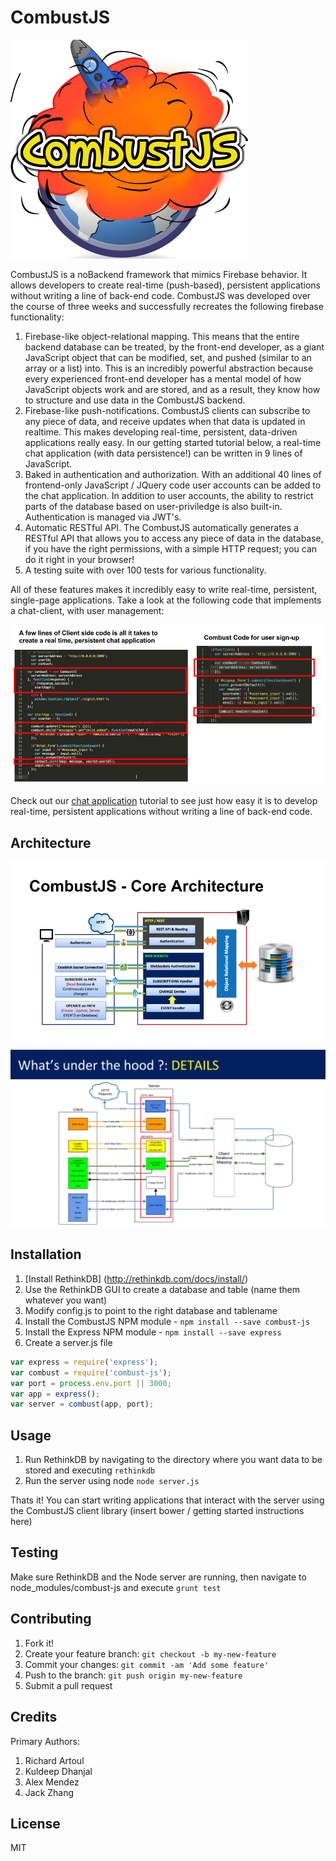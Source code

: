 # CombustJS

![](documentation/logo.png)

CombustJS is a noBackend framework that mimics Firebase behavior. It allows developers to create real-time (push-based), persistent applications without writing a line of back-end code. CombustJS was developed over the course of three weeks and successfully recreates the following firebase functionality:

1. Firebase-like object-relational mapping. This means that the entire backend database can be treated, by the front-end developer, as a giant JavaScript object that can be modified, set, and pushed (similar to an array or a list) into. This is an incredibly powerful abstraction because every experienced front-end developer has a mental model of how JavaScript objects work and are stored, and as a result, they know how to structure and use data in the CombustJS backend.
2. Firebase-like push-notifications. CombustJS clients can subscribe to any piece of data, and receive updates when that data is updated in realtime. This makes developing real-time, persistent, data-driven applications really easy. In our getting started tutorial below, a real-time chat application (with data persistence!) can be written in 9 lines of JavaScript.
3. Baked in authentication and authorization. With an additional 40 lines of frontend-only JavaScript / JQuery code user accounts can be added to the chat application. In addition to user accounts, the ability to restrict parts of the database based on user-priviledge is also built-in. Authentication is managed via JWT's.
4. Automatic RESTful API. The CombustJS automatically generates a RESTful API that allows you to access any piece of data in the database, if you have the right permissions, with a simple HTTP request; you can do it right in your browser!
5. A testing suite with over 100 tests for various functionality.

All of these features makes it incredibly easy to write real-time, persistent, single-page applications. Take a look at the following code that implements a chat-client, with user management:

![](documentation/chat_code.png)

Check out our [chat application](gettingStarted.md) tutorial to see just how easy it is to develop real-time, persistent applications without writing a line of back-end code.

## Architecture

![](documentation/ppx_architecture.png)

![](documentation/glyphy_architecture.png)

## Installation

1. [Install RethinkDB] (http://rethinkdb.com/docs/install/)
2. Use the RethinkDB GUI to create a database and table (name them whatever you want)
3. Modify config.js to point to the right database and tablename
4. Install the CombustJS NPM module - `npm install --save combust-js`
5. Install the Express NPM module - `npm install --save express`
6. Create a server.js file

```javascript
var express = require('express');
var combust = require('combust-js');
var port = process.env.port || 3000;
var app = express();
var server = combust(app, port);
```
## Usage

1) Run RethinkDB by navigating to the directory where you want data to be stored and executing `rethinkdb`
2) Run the server using node `node server.js`

Thats it! You can start writing applications that interact with the server using the CombustJS client library (insert bower / getting started instructions here)

## Testing

Make sure RethinkDB and the Node server are running, then navigate to node_modules/combust-js and execute `grunt test`

## Contributing

1. Fork it!
2. Create your feature branch: `git checkout -b my-new-feature`
3. Commit your changes: `git commit -am 'Add some feature'`
4. Push to the branch: `git push origin my-new-feature`
5. Submit a pull request

## Credits

Primary Authors:
1. Richard Artoul
2. Kuldeep Dhanjal
3. Alex Mendez
4. Jack Zhang

## License
MIT
